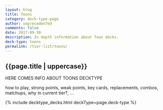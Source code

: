 ```yaml
---
layout: blog
title: Toons
category: deck-type-page
author: unpreceden7ed
comments: false
date: 2017-09-30
description: In depth information about Toon decks.
deck-type: toons
permalink: /tier-list/toons/
---
```


<div class="section">
    <h2>{{page.title | uppercase}}</h2>
    <p>HERE COMES INFO ABOUT TOONS DECKTYPE</p>
    <p>how to play, strong points, weak points, key cards, replacements, combos, matchups, why in current tier?, ...</p>
</div>

{% include decktype_decks.html deckType=page.deck-type %}